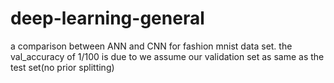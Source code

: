 # deep-learning-general

a comparison between ANN and CNN for fashion mnist data set.
the val_accuracy of 1/100 is due to we assume our validation set as same as the test set(no prior splitting)
